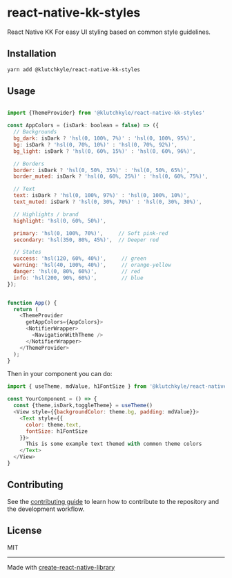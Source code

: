 # react-native-kk-styles

React Native KK For easy UI styling based on common style guidelines.

## Installation

```sh
yarn add @klutchkyle/react-native-kk-styles
```

## Usage

```js

import {ThemeProvider} from '@klutchkyle/react-native-kk-styles'

const AppColors = (isDark: boolean = false) => ({
  // Backgrounds
  bg_dark: isDark ? 'hsl(0, 100%, 7%)' : 'hsl(0, 100%, 95%)',
  bg: isDark ? 'hsl(0, 70%, 10%)' : 'hsl(0, 70%, 92%)',
  bg_light: isDark ? 'hsl(0, 60%, 15%)' : 'hsl(0, 60%, 96%)',

  // Borders
  border: isDark ? 'hsl(0, 50%, 35%)' : 'hsl(0, 50%, 65%)',
  border_muted: isDark ? 'hsl(0, 60%, 25%)' : 'hsl(0, 60%, 75%)',

  // Text
  text: isDark ? 'hsl(0, 100%, 97%)' : 'hsl(0, 100%, 10%)',
  text_muted: isDark ? 'hsl(0, 30%, 70%)' : 'hsl(0, 30%, 30%)',

  // Highlights / brand
  highlight: 'hsl(0, 60%, 50%)',

  primary: 'hsl(0, 100%, 70%)',     // Soft pink-red
  secondary: 'hsl(350, 80%, 45%)',  // Deeper red

  // States
  success: 'hsl(120, 60%, 40%)',     // green
  warning: 'hsl(40, 100%, 40%)',     // orange-yellow
  danger: 'hsl(0, 80%, 60%)',        // red
  info: 'hsl(200, 90%, 60%)',        // blue
});


function App() {
  return (
    <ThemeProvider
      getAppColors={AppColors}>
      <NotifierWrapper>
        <NavigationWithTheme />
      </NotifierWrapper>
    </ThemeProvider>
  );
}
```

Then in your component you can do:

```js
import { useTheme, mdValue, h1FontSize } from '@klutchkyle/react-native-kk-styles'

const YourComponent = () => {
  const {theme,isDark,toggleTheme} = useTheme()
  <View style={{backgroundColor: theme.bg, padding: mdValue}}>
    <Text style={{
      color: theme.text, 
      fontSize: h1FontSize
    }}>
      This is some example text themed with common theme colors
    </Text>
  </View>
}

```

## Contributing

See the [contributing guide](CONTRIBUTING.md) to learn how to contribute to the repository and the development workflow.

## License

MIT

---

Made with [create-react-native-library](https://github.com/callstack/react-native-builder-bob)
